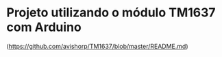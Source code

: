 # Projeto utilizando o módulo TM1637 com Arduino

(https://github.com/avishorp/TM1637/blob/master/README.md)



